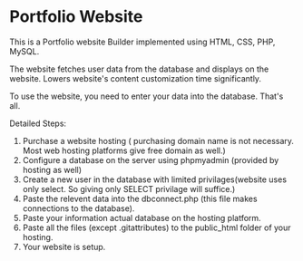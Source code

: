 # Portfolio Website

This is a Portfolio website Builder implemented using HTML, CSS, PHP, MySQL. 

The website fetches user data from the database and displays on the website. Lowers website's content customization time significantly.

To use the website, you need to enter your data into the database. That's all.

Detailed Steps:
1. Purchase a website hosting ( purchasing domain name is not necessary. Most web hosting platforms give free domain as well.)
2. Configure a database on the server using phpmyadmin (provided by hosting as well)
3. Create a new user in the database with limited privilages(website uses only select. So giving only SELECT privilage will suffice.)
4. Paste the relevent data into the dbconnect.php (this file makes connections to the database).
5. Paste your information actual database on the hosting platform.
6. Paste all the files (except .gitattributes) to the public_html folder of your hosting.
7. Your website is setup.